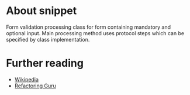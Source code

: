 # About snippet
Form validation processing class for form containing mandatory and optional input.
Main processing method uses protocol steps which can be specified by class implementation.


# Further reading
- [Wikipedia](https://en.wikipedia.org/wiki/Template_method_pattern)
- [Refactoring Guru](https://refactoring.guru/design-patterns/template-method)